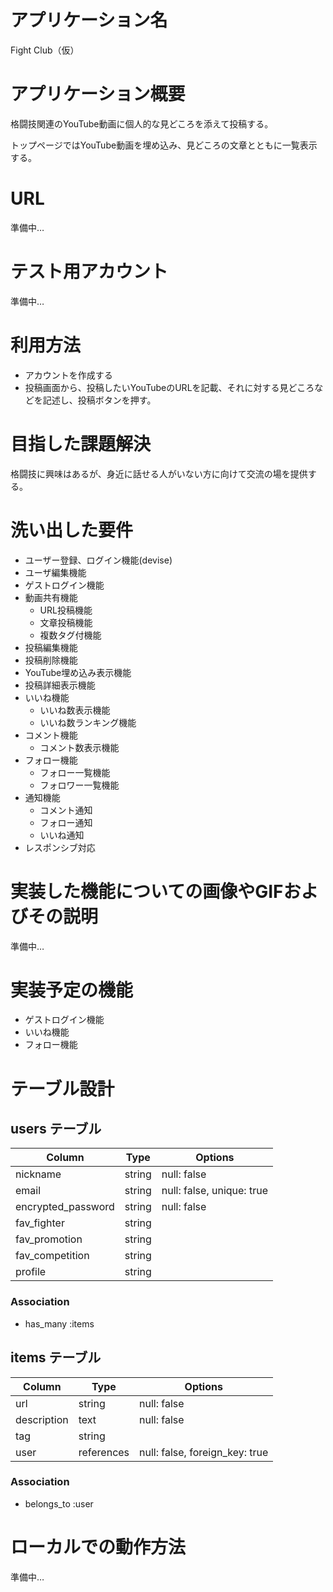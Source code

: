 # アプリケーション名
Fight Club（仮）

# アプリケーション概要
格闘技関連のYouTube動画に個人的な見どころを添えて投稿する。

トップページではYouTube動画を埋め込み、見どころの文章とともに一覧表示する。

# URL
準備中…

# テスト用アカウント
準備中…

# 利用方法
- アカウントを作成する
- 投稿画面から、投稿したいYouTubeのURLを記載、それに対する見どころなどを記述し、投稿ボタンを押す。

# 目指した課題解決	
格闘技に興味はあるが、身近に話せる人がいない方に向けて交流の場を提供する。

# 洗い出した要件	
- ユーザー登録、ログイン機能(devise)
- ユーザ編集機能
- ゲストログイン機能
- 動画共有機能
  - URL投稿機能
  - 文章投稿機能
  - 複数タグ付機能
- 投稿編集機能
- 投稿削除機能
- YouTube埋め込み表示機能
- 投稿詳細表示機能
- いいね機能
  - いいね数表示機能
  - いいね数ランキング機能
- コメント機能
  - コメント数表示機能
- フォロー機能
  - フォロー一覧機能
  - フォロワー一覧機能
- 通知機能
  - コメント通知
  - フォロー通知
  - いいね通知
- レスポンシブ対応

# 実装した機能についての画像やGIFおよびその説明
準備中…

# 実装予定の機能
- ゲストログイン機能
- いいね機能
- フォロー機能

# テーブル設計

## users テーブル

| Column             | Type   | Options                   |
| ------------------ | ------ | ------------------------- |
| nickname           | string | null: false               |
| email              | string | null: false, unique: true |
| encrypted_password | string | null: false               |
| fav_fighter        | string |                           |
| fav_promotion      | string |                           |
| fav_competition    | string |                           |
| profile            | string |                           |

### Association

- has_many :items

## items テーブル

| Column             | Type       | Options                        |
| ------------------ | ---------- | ------------------------------ |
| url                | string     | null: false                    |
| description        | text       | null: false                    |
| tag                | string     |                                |
| user               | references | null: false, foreign_key: true |

### Association

- belongs_to :user

# ローカルでの動作方法
準備中…